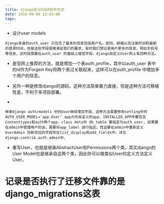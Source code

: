 ```yaml
---
title: django定义USER四中方式
date: 2018-09-09 12:43:08
tags:
---
```

- 设计user models
```
django本身的auth_user 只包含了基本的信息包括用户名，密码，邮箱以及注册时间和最新的登录时间，但是这些字段很难满足我们的要求，有时我们想记录用户更多的信息，例如手机号等信息，这时就需要在auth_user 的基础上增加字段，django自定义User网上有四种方法。
```
- 是官网上推荐的方法，就是增加一个表auth_profile，其中以auth_user 表中的id作为Forgein Key将两个表过关联起来，这样可以在auth_profile 中增加多个用户的信息。


- 另外一种是修改django的源码，这种方法简单暴力直接，但是这种方法可移植性差，不利于多项目部署。


- 
```
继承django auth/models 中的User继续增加字段，这种方法需要修改setting中的AUTH_USER_MODEL=‘app.User’ app为你自定义的app，INSTALLED_APP中要包含Contenttypes和auth两个app，class meta中 db_table 要指定为auth_user, 如果要在admin中管理用户的话，需要将app_label 进行指定。而且要在admin中重新定义UserAdmin 将新添加的字段写在list_display和add_fields中。详见django.contrib.auth.admin中。
```
- 重写User，也就是继承AbstractUser和Permissions两个类，其实django的User Model也是继承自这两个类，因此你可以做类似User的定义方法定义User。


# 记录是否执行了迁移文件靠的是django_migrations这表
